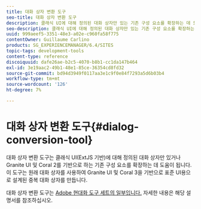 ```yaml
---
title: 대화 상자 변환 도구
seo-title: 대화 상자 변환 도구
description: 클래식 UI에 대해 정의된 대화 상자만 있는 기존 구성 요소를 확장하는 데 도움이 되는 대화 상자 변환 도구가 제공됩니다
seo-description: 클래식 UI에 대해 정의된 대화 상자만 있는 기존 구성 요소를 확장하는 데 도움이 되는 대화 상자 변환 도구가 제공됩니다
uuid: 999aeef5-3351-48e3-a02e-c960fa58f775
contentOwner: Guillaume Carlino
products: SG_EXPERIENCEMANAGER/6.4/SITES
topic-tags: development-tools
content-type: reference
discoiquuid: dafe26ae-b2c5-4070-b8b1-cc1da147b464
exl-id: 3e19aac2-49b1-48e1-85ce-36354cd8fd32
source-git-commit: bd94d3949f0117aa3e1c9f0e84f7293a5d6b03b4
workflow-type: tm+mt
source-wordcount: '126'
ht-degree: 7%

---
```


# 대화 상자 변환 도구{#dialog-conversion-tool}

대화 상자 변환 도구는 클래식 UI(ExtJS 기반)에 대해 정의된 대화 상자만 있거나 Granite UI 및 Coral 2를 기반으로 하는 기존 구성 요소를 확장하는 데 도움이 됩니다. 이 도구는 원래 대화 상자를 사용하여 Granite UI 및 Coral 3을 기반으로 표준 UI용으로 설계된 중복 대화 상자를 만듭니다.

대화 상자 변환 도구는 [Adobe 현대화 도구 세트의 일부입니다.](modernization-tools.md) 자세한 내용은 해당 설명서를 참조하십시오.
